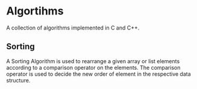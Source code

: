 # **Algortihms**

A collection of algorithms implemented in C and C++.

## Sorting
A Sorting Algorithm is used to rearrange a given array or list elements according to a comparison operator on the elements. The comparison operator is used to decide the new order of element in the respective data structure.

